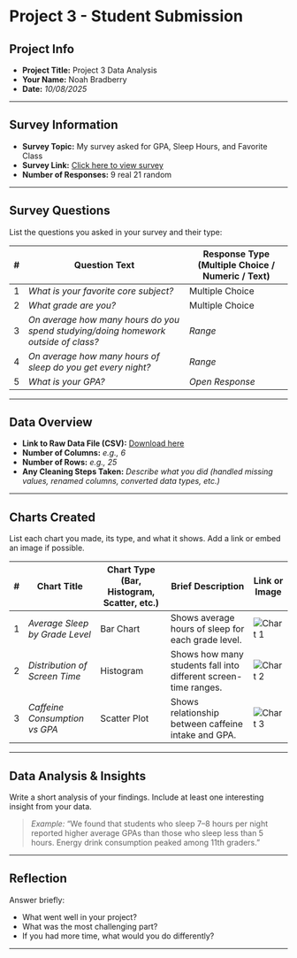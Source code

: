 # Project 3 -  Student Submission

## Project Info
- **Project Title:** Project 3 Data Analysis
- **Your Name:** Noah Bradberry
- **Date:** _10/08/2025_

---

## Survey Information
- **Survey Topic:** My survey asked for GPA, Sleep Hours, and Favorite Class
- **Survey Link:** [Click here to view survey]([https://docs.google.com/forms/d/e/1FAIpQLScNJC2O7DINttYW52m4vbM3QSuKDYMT7IozAZTWKIOwHtZegA/viewform?usp=header])
- **Number of Responses:** 9 real 21 random

---

## Survey Questions
List the questions you asked in your survey and their type:

| # | Question Text | Response Type (Multiple Choice / Numeric / Text) |
|---|---------------|-------------------------------------------------|
| 1 | _What is your favorite core subject?_ | Multiple Choice |
| 2 | _What grade are you?_ | Multiple Choice |
| 3 | _On average how many hours do you spend studying/doing homework outside of class?_ | _Range_ |
| 4 | _On average how many hours of sleep do you get every night?_ | _Range_ |
| 5 | _What is your GPA?_ | _Open Response_ |


---

## Data Overview
- **Link to Raw Data File (CSV):** [Download here](./data.csv)
- **Number of Columns:** _e.g., 6_
- **Number of Rows:** _e.g., 25_
- **Any Cleaning Steps Taken:** _Describe what you did (handled missing values, renamed columns, converted data types, etc.)_

---

## Charts Created
List each chart you made, its type, and what it shows. Add a link or embed an image if possible.

| # | Chart Title | Chart Type (Bar, Histogram, Scatter, etc.) | Brief Description | Link or Image |
|---|-------------|-------------------------------------------|-------------------|---------------|
| 1 | _Average Sleep by Grade Level_ | Bar Chart | Shows average hours of sleep for each grade level. | ![Chart 1](chart1.png) |
| 2 | _Distribution of Screen Time_ | Histogram | Shows how many students fall into different screen-time ranges. | ![Chart 2](chart2.png) |
| 3 | _Caffeine Consumption vs GPA_ | Scatter Plot | Shows relationship between caffeine intake and GPA. | ![Chart 3](chart3.png) |

---

## Data Analysis & Insights
Write a short analysis of your findings. Include at least one interesting insight from your data.

> _Example:_ “We found that students who sleep 7–8 hours per night reported higher average GPAs than those who sleep less than 5 hours. Energy drink consumption peaked among 11th graders.”

---

## Reflection
Answer briefly:
- What went well in your project?
- What was the most challenging part?
- If you had more time, what would you do differently?

---
